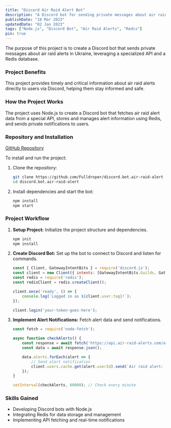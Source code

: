 ```yaml
---
title: "Discord Air Raid Alert Bot"
description: "A Discord bot for sending private messages about air raid alerts in Ukraine using a special API and Redis database"
publishDate: "18 Mar 2023"
updatedDate: "02 Jan 2023"
tags: ["Node.js", "Discord Bot", "Air Raid Alerts", "Redis"]
pin: true
---
```

The purpose of this project is to create a Discord bot that sends private messages about air raid alerts in Ukraine, leveraging a specialized API and a Redis database.

### Project Benefits
This project provides timely and critical information about air raid alerts directly to users via Discord, helping them stay informed and safe.

### How the Project Works
The project uses Node.js to create a Discord bot that fetches air raid alert data from a special API, stores and manages alert information using Redis, and sends private notifications to users.

### Repository and Installation
[GitHub Repository](https://github.com/Fulldroper/discord.bot.air-raid-alert)

To install and run the project:

1. Clone the repository:
    ```bash
    git clone https://github.com/Fulldroper/discord.bot.air-raid-alert
    cd discord.bot.air-raid-alert
    ```

2. Install dependencies and start the bot:
    ```bash
    npm install
    npm start
    ```

### Project Workflow
1. **Setup Project:** Initialize the project structure and dependencies.
    ```bash
    npm init
    npm install
    ```

2. **Create Discord Bot:** Set up the bot to connect to Discord and listen for commands.
    ```javascript
    const { Client, GatewayIntentBits } = require('discord.js');
    const client = new Client({ intents: [GatewayIntentBits.Guilds, GatewayIntentBits.DirectMessages] });
    const redis = require('redis');
    const redisClient = redis.createClient();

    client.once('ready', () => {
        console.log(`Logged in as ${client.user.tag}!`);
    });

    client.login('your-token-goes-here');
    ```

3. **Implement Alert Notifications:** Fetch alert data and send notifications.
    ```javascript
    const fetch = require('node-fetch');

    async function checkAlerts() {
        const response = await fetch('https://api.air-raid-alerts.com/alerts');
        const data = await response.json();

        data.alerts.forEach(alert => {
            // Send alert notification
            client.users.cache.get(alert.userId).send(`Air raid alert: ${alert.message}`);
        });
    }

    setInterval(checkAlerts, 60000); // Check every minute
    ```

### Skills Gained
- Developing Discord bots with Node.js
- Integrating Redis for data storage and management
- Implementing API fetching and real-time notifications
